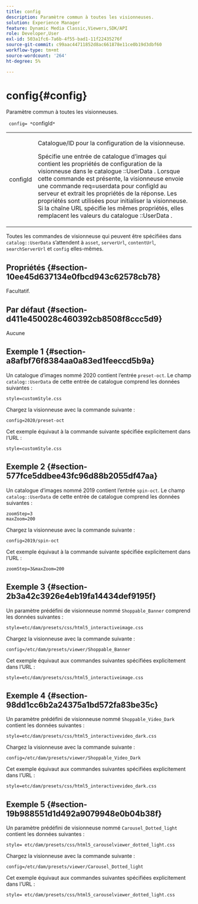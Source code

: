 ```yaml
---
title: config
description: Paramètre commun à toutes les visionneuses.
solution: Experience Manager
feature: Dynamic Media Classic,Viewers,SDK/API
role: Developer,User
exl-id: 503a1fc6-7a6b-4f55-bad1-11f22435276f
source-git-commit: c99aac44711852d8ac661878e11ce0b19d3dbf60
workflow-type: tm+mt
source-wordcount: '264'
ht-degree: 5%

---
```


# config{#config}

Paramètre commun à toutes les visionneuses.

` config= *`configId`*`

<table id="table_9B98C97485DD4DEB8A6ECBCE8DF6B886"> 
 <tbody> 
  <tr> 
   <td colname="col1"> <p> <span class="codeph"> <span class="varname"> configId </span> </span> </p> </td> 
   <td colname="col2"> <p>Catalogue/ID pour la configuration de la visionneuse. </p> <p> Spécifie une entrée de catalogue d’images qui contient les propriétés de configuration de la visionneuse dans le catalogue <span class="codeph"> ::UserData </span>. Lorsque cette commande est présente, la visionneuse envoie une commande <span class="codeph"> req=userdata </span> pour <span class="codeph"> configId </span> au serveur et extrait les propriétés de la réponse. Les propriétés sont utilisées pour initialiser la visionneuse. Si la chaîne URL spécifie les mêmes propriétés, elles remplacent les valeurs du catalogue <span class="codeph"> ::UserData </span>. </p> </td> 
  </tr> 
 </tbody> 
</table>

Toutes les commandes de visionneuse qui peuvent être spécifiées dans `catalog::UserData` s’attendent à `asset`, `serverUrl`, `contentUrl`, `searchServerUrl` et `config` elles-mêmes.

## Propriétés {#section-10ee45d637134e0fbcd943c62578cb78}

Facultatif.

## Par défaut {#section-d411e450028c460392cb8508f8ccc5d9}

Aucune

## Exemple 1 {#section-a8afbf76f8384aa0a83ed1feeccd5b9a}

Un catalogue d’images nommé 2020 contient l’entrée `preset-oct`. Le champ `catalog::UserData` de cette entrée de catalogue comprend les données suivantes :

```
style=customStyle.css
```

Chargez la visionneuse avec la commande suivante :

```
config=2020/preset-oct
```

Cet exemple équivaut à la commande suivante spécifiée explicitement dans l’URL :

```
style=customStyle.css
```

## Exemple 2 {#section-577fce5ddbee43fc96d88b2055df47aa}

Un catalogue d’images nommé 2019 contient l’entrée `spin-oct`. Le champ `catalog::UserData` de cette entrée de catalogue comprend les données suivantes :

```
zoomStep=3 
maxZoom=200
```

Chargez la visionneuse avec la commande suivante :

```
config=2019/spin-oct
```

Cet exemple équivaut à la commande suivante spécifiée explicitement dans l’URL :

```
zoomStep=3&maxZoom=200
```

## Exemple 3 {#section-2b3a42c3926e4eb19fa14434def9195f}

Un paramètre prédéfini de visionneuse nommé `Shoppable_Banner` comprend les données suivantes :

```
style=etc/dam/presets/css/html5_interactiveimage.css
```

Chargez la visionneuse avec la commande suivante :

```
config=/etc/dam/presets/viewer/Shoppable_Banner
```

Cet exemple équivaut aux commandes suivantes spécifiées explicitement dans l’URL :

`style=etc/dam/presets/css/html5_interactiveimage.css`

## Exemple 4 {#section-98dd1cc6b2a24375a1bd572fa83be35c}

Un paramètre prédéfini de visionneuse nommé `Shoppable_Video_Dark` contient les données suivantes :

```
style=etc/dam/presets/css/html5_interactivevideo_dark.css
```

Chargez la visionneuse avec la commande suivante :

```
config=/etc/dam/presets/viewer/Shoppable_Video_Dark
```

Cet exemple équivaut aux commandes suivantes spécifiées explicitement dans l’URL :

```
style=etc/dam/presets/css/html5_interactivevideo_dark.css
```

## Exemple 5 {#section-19b988551d1d492a9079948e0b04b38f}

Un paramètre prédéfini de visionneuse nommé `Carousel_Dotted_light` contient les données suivantes :

```
style= etc/dam/presets/css/html5_carouselviewer_dotted_light.css
```

Chargez la visionneuse avec la commande suivante :

```
config=/etc/dam/presets/viewer/Carousel_Dotted_light
```

Cet exemple équivaut aux commandes suivantes spécifiées explicitement dans l’URL :

```
style= etc/dam/presets/css/html5_carouselviewer_dotted_light.css
```
